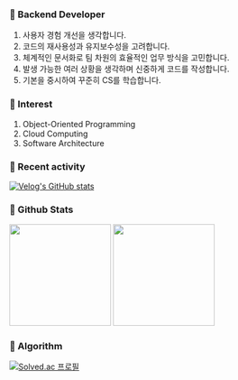 

<h3>📍 Backend Developer</h3>

1. 사용자 경험 개선을 생각합니다.<br>
2. 코드의 재사용성과 유지보수성을 고려합니다.<br>
3. 체계적인 문서화로 팀 차원의 효율적인 업무 방식을 고민합니다.
4. 발생 가능한 여러 상황을 생각하며 신중하게 코드를 작성합니다.<br>
5. 기본을 중시하여 꾸준히 CS를 학습합니다.<br>

<h3>📍 Interest</h3>

1. Object-Oriented Programming<br>
2. Cloud Computing<br>
3. Software Architecture<br>

<h3>📍 Recent activity</h3>

[![Velog's GitHub stats](https://velog-readme-stats.vercel.app/api?name=haisley77)](https://velog.io/@haisley77)


<h3>📍 Github Stats</h3>
<p align="left">
  <img height="180em" src="https://github-readme-stats.vercel.app/api?username=haisley77&layout=compact">
  <img height="180em" src="https://github-readme-stats.vercel.app/api/top-langs/?username=haisley77&layout=compact">
</p>

<h3>📍 Algorithm</h3>

[![Solved.ac
프로필](http://mazassumnida.wtf/api/v2/generate_badge?boj=haisley)](https://solved.ac/haisley)






